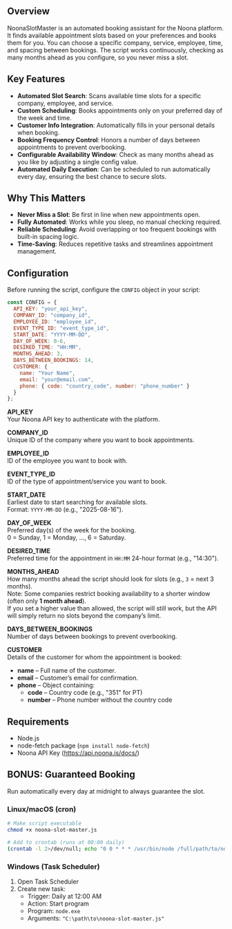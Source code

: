 ## Overview
NoonaSlotMaster is an automated booking assistant for the Noona platform. It finds available appointment slots based on your preferences and books them for you. You can choose a specific company, service, employee, time, and spacing between bookings. The script works continuously, checking as many months ahead as you configure, so you never miss a slot.


## Key Features

- **Automated Slot Search**: Scans available time slots for a specific company, employee, and service.  
- **Custom Scheduling**: Books appointments only on your preferred day of the week and time.  
- **Customer Info Integration**: Automatically fills in your personal details when booking.  
- **Booking Frequency Control**: Honors a number of days between appointments to prevent overbooking.
- **Configurable Availability Window**: Check as many months ahead as you like by adjusting a single config value.  
- **Automated Daily Execution**: Can be scheduled to run automatically every day, ensuring the best chance to secure slots.  


## Why This Matters

- **Never Miss a Slot**: Be first in line when new appointments open.  
- **Fully Automated**: Works while you sleep, no manual checking required.  
- **Reliable Scheduling**: Avoid overlapping or too frequent bookings with built-in spacing logic.  
- **Time-Saving**: Reduces repetitive tasks and streamlines appointment management.  


## Configuration
Before running the script, configure the `CONFIG` object in your script:

```javascript
const CONFIG = {
  API_KEY: "your_api_key",
  COMPANY_ID: "company_id",
  EMPLOYEE_ID: "employee_id",
  EVENT_TYPE_ID: "event_type_id",
  START_DATE: "YYYY-MM-DD",
  DAY_OF_WEEK: 0-6,
  DESIRED_TIME: "HH:MM",
  MONTHS_AHEAD: 3,
  DAYS_BETWEEN_BOOKINGS: 14,
  CUSTOMER: {
    name: "Your Name",
    email: "your@email.com",
    phone: { code: "country_code", number: "phone_number" }
  }
};
```
**API_KEY**  
Your Noona API key to authenticate with the platform.

**COMPANY_ID**  
Unique ID of the company where you want to book appointments.

**EMPLOYEE_ID**  
ID of the employee you want to book with.

**EVENT_TYPE_ID**  
ID of the type of appointment/service you want to book.

**START_DATE**  
Earliest date to start searching for available slots.  
Format: `YYYY-MM-DD` (e.g., "2025-08-16").

**DAY_OF_WEEK**  
Preferred day(s) of the week for the booking.  
0 = Sunday, 1 = Monday, ..., 6 = Saturday.

**DESIRED_TIME**  
Preferred time for the appointment in `HH:MM` 24-hour format (e.g., "14:30").

**MONTHS_AHEAD**  
How many months ahead the script should look for slots (e.g., `3` = next 3 months).  
Note: Some companies restrict booking availability to a shorter window (often only **1 month ahead**).  
If you set a higher value than allowed, the script will still work, but the API will simply return no slots beyond the company’s limit.

**DAYS_BETWEEN_BOOKINGS**  
Number of days between bookings to prevent overbooking.

**CUSTOMER**  
Details of the customer for whom the appointment is booked:  
- **name** – Full name of the customer.  
- **email** – Customer’s email for confirmation.  
- **phone** – Object containing:  
  - **code** – Country code (e.g., "351" for PT)  
  - **number** – Phone number without the country code


## Requirements
- Node.js
- node-fetch package (`npm install node-fetch`)
- Noona API Key (https://api.noona.is/docs/)


## BONUS: Guaranteed Booking
Run automatically every day at midnight to always guarantee the slot.

### Linux/macOS (cron)
```bash
# Make script executable
chmod +x noona-slot-master.js

# Add to crontab (runs at 00:00 daily)
(crontab -l 2>/dev/null; echo "0 0 * * * /usr/bin/node /full/path/to/noona-slot-master.js >> /path/to/logs.txt 2>&1") | crontab -
```

### Windows (Task Scheduler)

1. Open Task Scheduler  
2. Create new task:  
   - Trigger: Daily at 12:00 AM  
   - Action: Start program  
   - Program: `node.exe`  
   - Arguments: `"C:\path\to\noona-slot-master.js"`
